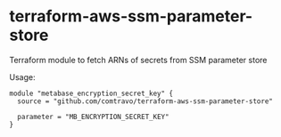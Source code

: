 # terraform-aws-ssm-parameter-store
Terraform module to fetch ARNs of secrets from SSM parameter store

Usage:

```hcl
module "metabase_encryption_secret_key" {
  source = "github.com/comtravo/terraform-aws-ssm-parameter-store"

  parameter = "MB_ENCRYPTION_SECRET_KEY"
}

```
